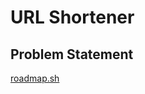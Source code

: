 # URL Shortener

## Problem Statement

[roadmap.sh](https://roadmap.sh/projects/url-shortening-service)
